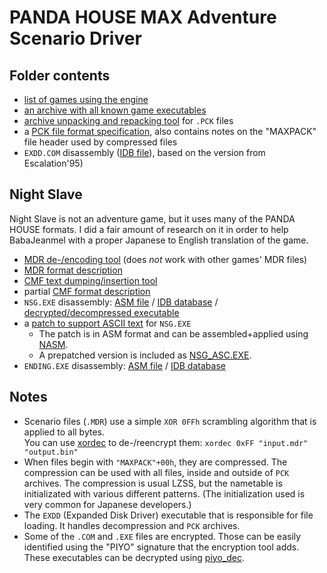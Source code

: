 # PANDA HOUSE MAX Adventure Scenario Driver

## Folder contents

- [list of games using the engine](game-list.md)
- [an archive with all known game executables](executables.7z)
- [archive unpacking and repacking tool](pck_packer.py) for `.PCK` files
- a [PCK file format specification](PCK-Format.txt), also contains notes on the "MAXPACK" file header used by compressed files
- `EXDD.COM` disassembly ([IDB file](es95_98__EXDD.DEC.idb)), based on the version from Escalation'95)

## Night Slave

Night Slave is not an adventure game, but it uses many of the PANDA HOUSE formats.
I did a fair amount of research on it in order to help BabaJeanmel with a proper Japanese to English translation of the game.

- [MDR de-/encoding tool](ns-mdr-tool.py) (does *not* work with other games' MDR files)
- [MDR format description](NightSlave-MDR.txt)
- [CMF text dumping/insertion tool](ns-cmf-text-tool.py)
- partial [CMF format description](NightSlave-CMF.txt)
- `NSG.EXE` disassembly: [ASM file](NSG.DEC2.asm) / [IDB database](NSG.DEC2.idb) / [decrypted/decompressed executable](NSG.DEC2.EXE)
- a [patch to support ASCII text](NSG_ASCII-patch.asm) for `NSG.EXE`
  - The patch is in ASM format and can be assembled+applied using [NASM](https://www.nasm.us/).
  - A prepatched version is included as [NSG\_ASC.EXE](NSG_ASC.EXE).
- `ENDING.EXE` disassembly: [ASM file](NS_ENDING.asm) / [IDB database](NS_ENDING.idb)

## Notes

- Scenario files (`.MDR`) use a simple `XOR 0FFh` scrambling algorithm that is applied to all bytes.  
  You can use [xordec](https://github.com/ValleyBell/ExtractorsDecoders/blob/master/xordec.c) to de-/reencrypt them: `xordec 0xFF "input.mdr" "output.bin"`
- When files begin with `"MAXPACK"+00h`, they are compressed. The compression can be used with all files, inside and outside of `PCK` archives.
  The compression is usual LZSS, but the nametable is initializated with various different patterns. (The initialization used is very common for Japanese developers.)
- The `EXDD` (Expanded Disk Driver) executable that is responsible for file loading.
  It handles decompression and `PCK` archives.
- Some of the `.COM` and `.EXE` files are encrypted. Those can be easily identified using the "PIYO" signature that the encryption tool adds.  
  These executables can be decrypted using [piyo\_dec](https://github.com/ValleyBell/ExtractorsDecoders/blob/master/piyo_dec.c).
